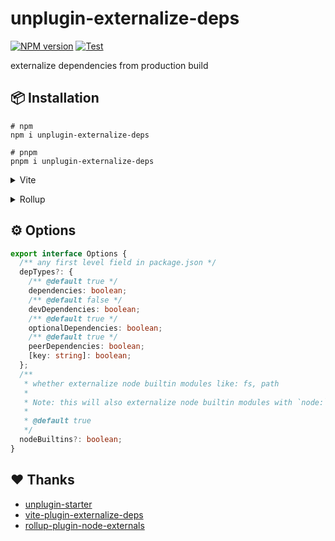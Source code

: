 # unplugin-externalize-deps

[![NPM version](https://img.shields.io/npm/v/unplugin-externalize-deps?color=a1b858&label=)](https://www.npmjs.com/package/unplugin-externalize-deps) [![Test](https://github.com/tjx666/unplugin-externalize-deps/actions/workflows/test.yml/badge.svg)](https://github.com/tjx666/unplugin-externalize-deps/actions/workflows/test.yml)

externalize dependencies from production build

## 📦 Installation

```shell
# npm
npm i unplugin-externalize-deps

# pnpm
pnpm i unplugin-externalize-deps
```

<details>
<summary>Vite</summary><br>

```typescript
// vite.config.ts
import UnpluginExternalizeDeps from 'unplugin-externalize-deps/vite';

export default defineConfig({
  plugins: [UnpluginExternalizeDeps()],
});
```

<br></details>

<details>
<summary>Rollup</summary><br>

```typescript
// rollup.config.js
import UnpluginExternalizeDeps from 'unplugin-externalize-deps/rollup';

export default {
  plugins: [UnpluginExternalizeDeps()],
};
```

<br></details>

## ⚙️ Options

```typescript
export interface Options {
  /** any first level field in package.json */
  depTypes?: {
    /** @default true */
    dependencies: boolean;
    /** @default false */
    devDependencies: boolean;
    /** @default true */
    optionalDependencies: boolean;
    /** @default true */
    peerDependencies: boolean;
    [key: string]: boolean;
  };
  /**
   * whether externalize node builtin modules like: fs, path
   *
   * Note: this will also externalize node builtin modules with `node:` protocol, like: node:fs, node:path
   *
   * @default true
   */
  nodeBuiltins?: boolean;
}
```

## ❤️ Thanks

- [unplugin-starter](https://github.com/sxzz/unplugin-starter)
- [vite-plugin-externalize-deps](https://github.com/voracious/vite-plugin-externalize-deps)
- [rollup-plugin-node-externals](https://github.com/Septh/rollup-plugin-node-externals)
